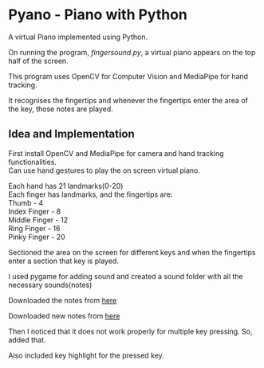 # Pyano - Piano with Python

A virtual Piano implemented using Python.

On running the program, *fingersound.py*, a virtual piano appears on the top half of the screen. 

This program uses OpenCV for Computer Vision and MediaPipe for hand tracking. 

It recognises the fingertips and whenever the fingertips enter the area of the key, those notes are played.

## Idea and Implementation

First install OpenCV and MediaPipe for camera and hand tracking functionalities.  
Can use hand gestures to play the on screen virtual piano.

Each hand has 21 landmarks(0-20)  
Each finger has landmarks, and the fingertips are:  
Thumb - 4  
Index Finger - 8  
Middle Finger - 12  
Ring Finger - 16  
Pinky Finger - 20  

Sectioned the area on the screen for different keys and when the fingertips enter a section that key is played.

I used pygame for adding sound and created a sound folder with all the necessary sounds(notes)

Downloaded the notes from [here](https://www.github.com/parisjava/wav-piano-sound)

Downloaded new notes from [here](https://www.github.com/plemaster01/PythonPiano)

Then I noticed that it does not work properly for multiple key pressing. So, added that.

Also included key highlight for the pressed key.
